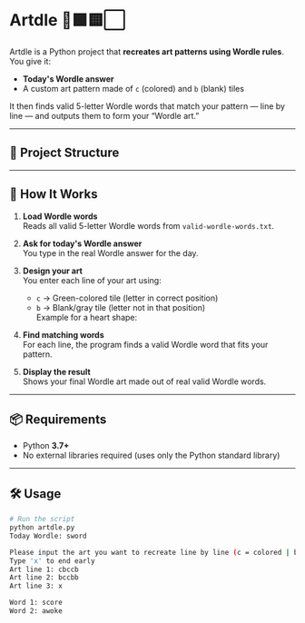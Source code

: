 # Artdle 🎨🟩🟨⬜

Artdle is a Python project that **recreates art patterns using Wordle rules**.  
You give it:
- **Today's Wordle answer**  
- A custom art pattern made of `c` (colored) and `b` (blank) tiles

It then finds valid 5-letter Wordle words that match your pattern — line by line — and outputs them to form your “Wordle art.”

---

## 📂 Project Structure


---

## 🚀 How It Works

1. **Load Wordle words**  
   Reads all valid 5-letter Wordle words from `valid-wordle-words.txt`.

2. **Ask for today's Wordle answer**  
   You type in the real Wordle answer for the day.

3. **Design your art**  
   You enter each line of your art using:
   - `c` → Green-colored tile (letter in correct position)  
   - `b` → Blank/gray tile (letter not in that position)  
   Example for a heart shape:

4. **Find matching words**  
For each line, the program finds a valid Wordle word that fits your pattern.

5. **Display the result**  
Shows your final Wordle art made out of real valid Wordle words.

---

## 📦 Requirements

- Python **3.7+**
- No external libraries required (uses only the Python standard library)

---

## 🛠 Usage

```bash
# Run the script
python artdle.py
Today Wordle: sword

Please input the art you want to recreate line by line (c = colored | b = blank)
Type 'x' to end early
Art line 1: cbccb
Art line 2: bccbb
Art line 3: x

Word 1: score
Word 2: awoke
